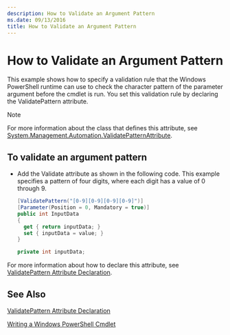 ```yaml
---
description: How to Validate an Argument Pattern
ms.date: 09/13/2016
title: How to Validate an Argument Pattern
---
```

# How to Validate an Argument Pattern

This example shows how to specify a validation rule that the Windows PowerShell runtime can use to check the character pattern of the parameter argument before the cmdlet is run. You set this validation rule by declaring the ValidatePattern attribute.

> [!NOTE]
> For more information about the class that defines this attribute, see [System.Management.Automation.ValidatePatternAttribute](/dotnet/api/System.Management.Automation.ValidatePatternAttribute).

## To validate an argument pattern

- Add the Validate attribute as shown in the following code. This example specifies a pattern of four digits, where each digit has a value of 0 through 9.

    ```csharp
    [ValidatePattern("[0-9][0-9][0-9][0-9]")]
    [Parameter(Position = 0, Mandatory = true)]
    public int InputData
    {
      get { return inputData; }
      set { inputData = value; }
    }

    private int inputData;
    ```

For more information about how to declare this attribute, see [ValidatePattern Attribute Declaration](./validatepattern-attribute-declaration.md).

## See Also

[ValidatePattern Attribute Declaration](./validatepattern-attribute-declaration.md)

[Writing a Windows PowerShell Cmdlet](./writing-a-windows-powershell-cmdlet.md)
